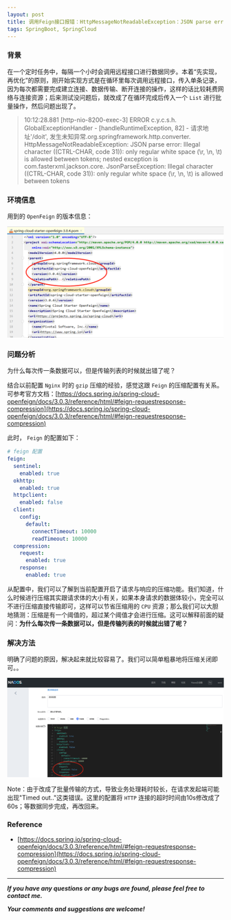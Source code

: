 ```yaml
---
layout: post
title: 调用Feign接口报错：HttpMessageNotReadableException：JSON parse error：Illegal character ((CTRL-CHAR, code 31))：only regular white space is allowed between tokens
tags: SpringBoot, SpringCloud
---
```


### 背景

在一个定时任务中，每隔一个小时会调用远程接口进行数据同步。本着“先实现，再优化”的原则，刚开始实现方式是在循环里每次调用远程接口，传入单条记录，因为每次都需要完成建立连接、数据传输、断开连接的操作，这样的话比较耗费网络与连接资源；后来测试没问题后，就改成了在循环完成后传入一个 `List` 进行批量操作，然后问题出现了。

> 10:12:28.881 [http-nio-8200-exec-3] ERROR c.y.c.s.h. GlobalExceptionHandler - [handleRuntimeException, 82] - 请求地址'/doit', 发生未知异常.org.springframework.http.converter. HttpMessageNotReadableException: JSON parse error: Illegal character ((CTRL-CHAR, code 31)): only regular white space (\r, \n, \t) is allowed between tokens; nested exception is com.fasterxml.jackson.core. JsonParseException: Illegal character ((CTRL-CHAR, code 31)): only regular white space (\r, \n, \t) is allowed between tokens

### 环境信息

用到的 `OpenFeign` 的版本信息：

![2022-02-26-FeignVersion.jpg](https://github.com/heartsuit/heartsuit.github.io/raw/master/pictures/2022-02-26-FeignVersion.jpg)

### 问题分析

为什么每次传一条数据可以，但是传输列表的时候就出错了呢？

结合以前配置 `Nginx` 时的 `gzip` 压缩的经验，感觉这跟 `Feign` 的压缩配置有关系。可参考官方文档：[https://docs.spring.io/spring-cloud-openfeign/docs/3.0.3/reference/html/#feign-requestresponse-compression](https://docs.spring.io/spring-cloud-openfeign/docs/3.0.3/reference/html/#feign-requestresponse-compression)

此时， `Feign` 的配置如下：

```yaml
# feign 配置
feign:
  sentinel:
    enabled: true
  okhttp:
    enabled: true
  httpclient:
    enabled: false
  client:
    config:
      default:
        connectTimeout: 10000
        readTimeout: 10000
  compression:
    request:
      enabled: true
    response:
      enabled: true
```

从配置中，我们可以了解到当前配置开启了请求与响应的压缩功能。我们知道，什么时候进行压缩其实跟请求体的大小有关，如果本身请求的数据体较小，完全可以不进行压缩直接传输即可，这样可以节省压缩用的 `CPU` 资源；那么我们可以大胆地猜测：压缩是有一个阈值的，超过某个阈值才会进行压缩。这可以解释前面的疑问：**为什么每次传一条数据可以，但是传输列表的时候就出错了呢？**

### 解决方法

明确了问题的原因，解决起来就比较容易了。我们可以简单粗暴地将压缩关闭即可。。

![2022-02-26-FeignConfig.jpg](https://github.com/heartsuit/heartsuit.github.io/raw/master/pictures/2022-02-26-FeignConfig.jpg)

Note：由于改成了批量传输的方式，导致业务处理耗时较长，在请求发起端可能出现"Timed out.."这类错误。这里的配置将 `HTTP` 连接的超时时间由10s修改成了60s；等数据同步完成，再改回来。

### Reference

* [https://docs.spring.io/spring-cloud-openfeign/docs/3.0.3/reference/html/#feign-requestresponse-compression](https://docs.spring.io/spring-cloud-openfeign/docs/3.0.3/reference/html/#feign-requestresponse-compression)

---

***If you have any questions or any bugs are found, please feel free to contact me.***

***Your comments and suggestions are welcome!***
